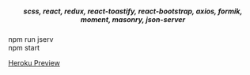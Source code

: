 <h5 style="text-align: center">scss, react, redux, react-toastify, react-bootstrap, axios, formik, moment, masonry, json-server</h5> 

<div>npm run jserv</div> 
<div>npm start</div> 

<a href="https://react-daily-news.herokuapp.com">Heroku Preview</a> 
